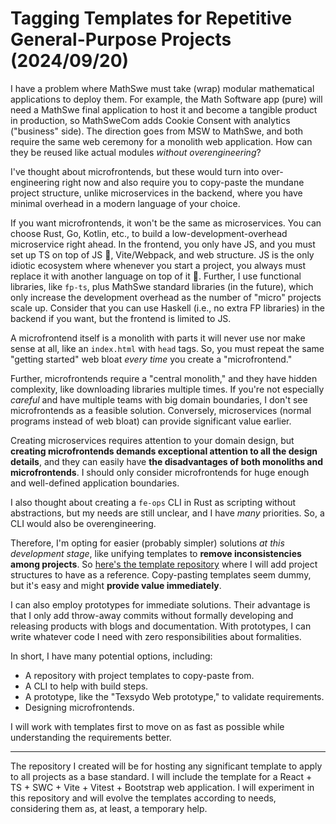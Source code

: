 <!-- Copyright (c) 2024 Tobias Briones. All rights reserved. -->
<!-- SPDX-License-Identifier: CC-BY-4.0 -->
<!-- This file is part of https://github.com/tobiasbriones/blog -->

# Tagging Templates for Repetitive General-Purpose Projects (2024/09/20)

I have a problem where MathSwe must take (wrap) modular mathematical
applications to deploy them. For example, the Math Software app (pure) will need
a MathSwe final application to host it and become a tangible product in
production, so MathSweCom adds Cookie Consent with analytics ("business" side).
The direction goes from MSW to MathSwe, and both require the same web ceremony
for a monolith web application. How can they be reused like actual modules
*without overengineering*?

I've thought about microfrontends, but these would turn into over-engineering
right now and also require you to copy-paste the mundane project structure,
unlike microservices in the backend, where you have minimal overhead in a modern
language of your choice.

If you want microfrontends, it won't be the same as microservices. You can
choose Rust, Go, Kotlin, etc., to build a low-development-overhead microservice
right ahead. In the frontend, you only have JS, and you must set up TS on top of
JS 🫠, Vite/Webpack, and web structure. JS is the only idiotic ecosystem where
whenever you start a project, you always must replace it with another language
on top of it 🤡. Further, I use functional libraries, like `fp-ts`, plus MathSwe
standard libraries (in the future), which only increase the development overhead
as the number of "micro" projects scale up. Consider that you can use Haskell
(i.e., no extra FP libraries) in the backend if you want, but the frontend is
limited to JS.

A microfrontend itself is a monolith with parts it will never use nor make sense
at all, like an `index.html` with `head` tags. So, you must repeat the same
"getting started" web bloat *every time* you create a "microfrontend."

Further, microfrontends require a "central monolith," and they have hidden
complexity, like downloading libraries multiple times. If you're not especially
*careful* and have multiple teams with big domain boundaries, I don't see
microfrontends as a feasible solution. Conversely, microservices (normal
programs instead of web bloat) can provide significant value earlier.

Creating microservices requires attention to your domain design, but **creating
microfrontends demands exceptional attention to all the design details**, and
they can easily have **the disadvantages of both monoliths and microfrontends**.
I should only consider microfrontends for huge enough and well-defined
application boundaries.

I also thought about creating a `fe-ops` CLI in Rust as scripting without
abstractions, but my needs are still unclear, and I have *many*
priorities. So, a CLI would also be overengineering.

Therefore, I'm opting for easier (probably simpler) solutions *at this
development stage*, like unifying templates to **remove inconsistencies among
projects**. So
[here's the template repository](https://github.com/mathswe-ops/templates)
where I will add project structures to have as a reference. Copy-pasting
templates seem dummy, but it's easy and might **provide value immediately**.

I can also employ prototypes for immediate solutions. Their advantage is that I
only add throw-away commits without formally developing and releasing products
with blogs and documentation. With prototypes, I can write whatever code I need
with zero responsibilities about formalities.

In short, I have many potential options, including:

- A repository with project templates to copy-paste from.
- A CLI to help with build steps.
- A prototype, like the "Texsydo Web prototype," to validate requirements.
- Designing microfrontends.

I will work with templates first to move on as fast as possible while
understanding the requirements better.

---

The repository I created will be for hosting any significant template to apply
to all projects as a base standard. I will include the template for a React +
TS + SWC + Vite + Vitest + Bootstrap web application. I will experiment in this
repository and will evolve the templates according to needs, considering them
as, at least, a temporary help.
